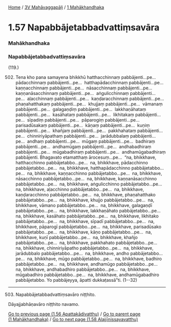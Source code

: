 
[Home](/) / [3V Mahāvaggapāḷi](../../3V.md) / [1 Mahākhandhaka](../1.md)

# 1.57 Napabbājetabbadvattiṃsavāra

### Mahākhandhaka

### Napabbājetabbadvattiṃsavāra

(119.)

502. Tena kho pana samayena bhikkhū hatthacchinnaṃ pabbājenti…pe…  pādacchinnaṃ pabbājenti…pe…  hatthapādacchinnaṃ pabbājenti…pe…  kaṇṇacchinnaṃ pabbājenti…pe…  nāsacchinnaṃ pabbājenti…pe…  kaṇṇanāsacchinnaṃ pabbājenti…pe…  aṅgulicchinnaṃ pabbājenti…pe…  aḷacchinnaṃ pabbājenti…pe…  kaṇḍaracchinnaṃ pabbājenti…pe…  phaṇahatthakaṃ pabbājenti…pe…  khujjaṃ pabbājenti…pe…  vāmanaṃ pabbājenti…pe…  galagaṇḍiṃ pabbājenti…pe…  lakkhaṇāhataṃ pabbājenti…pe…  kasāhataṃ pabbājenti…pe…  likhitakaṃ pabbājenti…pe…  sīpadiṃ pabbājenti…pe…  pāparogiṃ pabbājenti…pe…  parisadūsakaṃ pabbājenti…pe…  kāṇaṃ pabbājenti…pe…  kuṇiṃ pabbājenti…pe…  khañjaṃ pabbājenti…pe…  pakkhahataṃ pabbājenti…pe…  chinniriyāpathaṃ pabbājenti…pe…  jarādubbalaṃ pabbājenti…pe…  andhaṃ pabbājenti…pe…  mūgaṃ pabbājenti…pe…  badhiraṃ pabbājenti…pe…  andhamūgaṃ pabbājenti…pe…  andhabadhiraṃ pabbājenti…pe…  mūgabadhiraṃ pabbājenti…pe…  andhamūgabadhiraṃ pabbājenti. Bhagavato etamatthaṃ ārocesuṃ…pe…  “na, bhikkhave, hatthacchinno pabbājetabbo…pe…  na, bhikkhave, pādacchinno pabbājetabbo…pe…  na, bhikkhave, hatthapādacchinno pabbājetabbo…pe…  na, bhikkhave, kaṇṇacchinno pabbājetabbo…pe…  na, bhikkhave, nāsacchinno pabbājetabbo…pe…  na, bhikkhave, kaṇṇanāsacchinno pabbājetabbo…pe…  na, bhikkhave, aṅgulicchinno pabbājetabbo…pe…  na, bhikkhave, aḷacchinno pabbājetabbo…pe…  na, bhikkhave, kaṇḍaracchinno pabbājetabbo…pe…  na, bhikkhave, phaṇahatthako pabbājetabbo…pe…  na, bhikkhave, khujjo pabbājetabbo…pe…  na, bhikkhave, vāmano pabbājetabbo…pe…  na, bhikkhave, galagaṇḍī pabbājetabbo…pe…  na, bhikkhave, lakkhaṇāhato pabbājetabbo…pe…  na, bhikkhave, kasāhato pabbājetabbo…pe…  na, bhikkhave, likhitako pabbājetabbo…pe…  na, bhikkhave, sīpadī pabbājetabbo…pe…  na, bhikkhave, pāparogī pabbājetabbo…pe…  na, bhikkhave, parisadūsako pabbājetabbo…pe…  na, bhikkhave, kāṇo pabbājetabbo…pe…  na, bhikkhave, kuṇī pabbājetabbo…pe…  na, bhikkhave, khañjo pabbājetabbo…pe…  na, bhikkhave, pakkhahato pabbājetabbo…pe…  na, bhikkhave, chinniriyāpatho pabbājetabbo…pe…  na, bhikkhave, jarādubbalo pabbājetabbo…pe…  na, bhikkhave, andho pabbājetabbo…pe…  na, bhikkhave, mūgo pabbājetabbo…pe…  na, bhikkhave, badhiro pabbājetabbo…pe…  na, bhikkhave, andhamūgo pabbājetabbo…pe…  na, bhikkhave, andhabadhiro pabbājetabbo…pe…  na, bhikkhave, mūgabadhiro pabbājetabbo…pe…  na, bhikkhave, andhamūgabadhiro pabbājetabbo. Yo pabbājeyya, āpatti dukkaṭassā”ti. (1--32)

---

503. Napabbājetabbadvattiṃsavāro niṭṭhito.

  
Dāyajjabhāṇavāro niṭṭhito navamo.



[Go to previous page (1.56 Apattakādivatthu)](1.56.md) / [Go to parent page (1 Mahākhandhaka)](../1.md) / [Go to next page (1.58 Alajjīnissayavatthu)](1.58.md)



